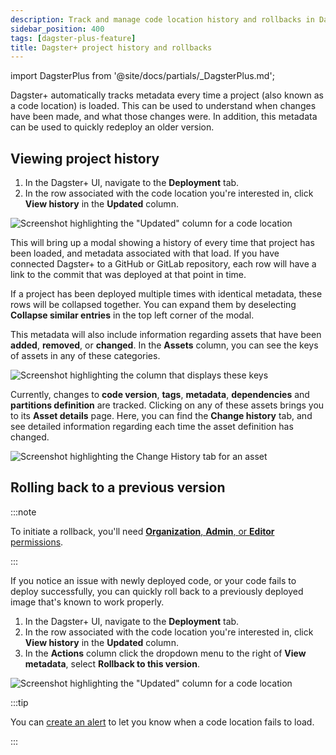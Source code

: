 ```yaml
---
description: Track and manage code location history and rollbacks in Dagster+.
sidebar_position: 400
tags: [dagster-plus-feature]
title: Dagster+ project history and rollbacks
---
```


import DagsterPlus from '@site/docs/partials/\_DagsterPlus.md';

<DagsterPlus />

Dagster+ automatically tracks metadata every time a project (also known as a code location) is loaded. This can be used to understand when changes have been made, and what those changes were. In addition, this metadata can be used to quickly redeploy an older version.

## Viewing project history

1. In the Dagster+ UI, navigate to the **Deployment** tab.
2. In the row associated with the code location you're interested in, click **View history** in the **Updated** column.

![Screenshot highlighting the "Updated" column for a code location](/images/dagster-plus/deployment/code-locations/view-code-location-history.png)

This will bring up a modal showing a history of every time that project has been loaded, and metadata associated with that load. If you have connected Dagster+ to a GitHub or GitLab repository, each row will have a link to the commit that was deployed at that point in time.

If a project has been deployed multiple times with identical metadata, these rows will be collapsed together. You can expand them by deselecting **Collapse similar entries** in the top left corner of the modal.

This metadata will also include information regarding assets that have been **added**, **removed**, or **changed**. In the **Assets** column, you can see the keys of assets in any of these categories.

![Screenshot highlighting the column that displays these keys](/images/dagster-plus/deployment/code-locations/code-location-history-metadata.png)

Currently, changes to **code version**, **tags**, **metadata**, **dependencies** and **partitions definition** are tracked. Clicking on any of these assets brings you to its **Asset details** page. Here, you can find the **Change history** tab, and see detailed information regarding each time the asset definition has changed.

![Screenshot highlighting the Change History tab for an asset](/images/dagster-plus/deployment/code-locations/asset-change-history.png)

## Rolling back to a previous version

:::note

To initiate a rollback, you'll need [**Organization**, **Admin**, or **Editor** permissions](/deployment/dagster-plus/authentication-and-access-control/rbac/user-roles-permissions).

:::

If you notice an issue with newly deployed code, or your code fails to deploy successfully, you can quickly roll back to a previously deployed image that's known to work properly.

1. In the Dagster+ UI, navigate to the **Deployment** tab.
2. In the row associated with the code location you're interested in, click **View history** in the **Updated** column.
3. In the **Actions** column click the dropdown menu to the right of **View metadata**, select **Rollback to this version**.

![Screenshot highlighting the "Updated" column for a code location](/images/dagster-plus/deployment/code-locations/rollback-code-location.png)

:::tip

You can [create an alert](/guides/observe/alerts/creating-alerts) to let you know when a code location fails to load.

:::
